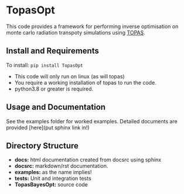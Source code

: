 # TopasOpt


This code provides a framework for performing inverse optimisation on monte carlo radiation transpoty 
simulations using [TOPAS](https://www.google.com/search?channel=fs&client=ubuntu&q=topas+MC).

## Install and Requirements

To install: ```pip install TopasOpt```

- This code will only run on linux (as will topas)
- You require a working installation of topas to run the code.
- python3.8 or greater is required.

## Usage and Documentation

See the examples folder for worked examples.
Detailed documents are provided [here](put sphinx link in!)

## Directory Structure

- **docs:** html documentation created from docsrc using sphinx
- **docsrc:** markdown/rst documentation.
- **examples:** as the name implies!
- **tests:** Unit and integration tests
- **TopasBayesOpt:** source code







